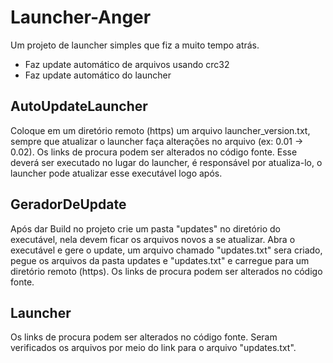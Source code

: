 # Launcher-Anger
Um projeto de launcher simples que fiz a muito tempo atrás.

- Faz update automático de arquivos usando crc32
- Faz update automático do launcher

## AutoUpdateLauncher
Coloque em um diretório remoto (https) um arquivo launcher_version.txt, sempre que atualizar o launcher faça alterações no arquivo (ex: 0.01 -> 0.02).
Os links de procura podem ser alterados no código fonte.
Esse deverá ser executado no lugar do launcher, é responsável por atualiza-lo, o launcher pode atualizar esse executável logo após.

## GeradorDeUpdate
Após dar Build no projeto crie um pasta "updates" no diretório do executável, nela devem ficar os arquivos novos a se atualizar.
Abra o executável e gere o update, um arquivo chamado "updates.txt" sera criado, pegue os arquivos da pasta updates e "updates.txt" e carregue para um diretório remoto (https).
Os links de procura podem ser alterados no código fonte.

## Launcher
Os links de procura podem ser alterados no código fonte.
Seram verificados os arquivos por meio do link para o arquivo "updates.txt".
